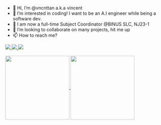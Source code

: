 - 👋 Hi, I’m @vncnttan a.k.a vincent
- 👀 I’m interested in coding! I want to be an A.I engineer while being a software dev.
- 🌱 I am now a full-time Subject Coordinator @BINUS SLC, NJ23-1
- 💞️ I’m looking to collaborate on many projects, hit me up
- 📫 How to reach me? 
<a target="_blank" href="https://www.linkedin.com/in/vincent-tanjaya/">
  <img src="https://img.shields.io/badge/LinkedIn-0077B5?style=for-the-badge&logo=linkedin&logoColor=white" />
</a>
<a target="_blank" href="https://www.instagram.com/vncnt_tan/">
  <img src="https://img.shields.io/badge/Instagram-E4405F?style=for-the-badge&logo=instagram&logoColor=white" />
</a>
<a target="_blank" href="mailto:vincent.tanjaya@binus.edu">
  <img src="https://img.shields.io/badge/Gmail-D14836?style=for-the-badge&logo=gmail&logoColor=white" />
</a>

<br />
<br />

<a href="https://github.com/vncnttan">
  <img height=200 align="center" src="https://github-readme-stats.vercel.app/api?username=vncnttan&theme=transparent" />
</a>
<a href="https://github.com/vncnttan">
  <img height=200 align="center" src="https://github-readme-stats.vercel.app/api/top-langs?username=vncnttan&layout=compact&langs_count=10&card_width=320&size_weight=0.5&count_weight=0.5&theme=transparent" />
</a>

 


<!---
vncnttan/vncnttan is a ✨ special ✨ repository because its `README.md` (this file) appears on your GitHub profile.
You can click the Preview link to take a look at your changes.
--->


